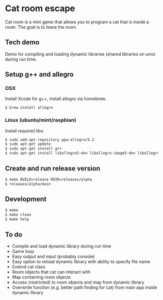 # Cat room escape

Cat room is a mini game that allows you to program a cat that is inside a room. The goal is to leave the room.

## Tech demo

Demo for compiling and loading dynamic libraries (shared libraries on unix) during run time.

## Setup g++ and allegro

### OSX

Install Xcode for g++, install allegro via homebrew.
```bash
$ brew install allegro
```

### Linux (ubuntu/mint/raspbian)

Install required libs:

```bash
$ sudo add-apt-repository ppa:allegro/5.2
$ sudo apt-get update
$ sudo apt-get install g++
$ sudo apt-get install liballegro5-dev liballegro-image5-dev liballegro-dialog5-dev liballegro-audio5-dev liballegro-acodec5-dev
```

## Create and run release version

```bash
$ make BUILD=release RDIR=releases/alpha
$ releases/alpha/main
```

## Development

```bash
$ make
$ make clean
$ make help
```

## To do

* Compile and load dynamic library during run time
* Game loop
* Easy output and input (probably console)
* Easy option to reload dynamic library with ability to specify file name
* Extend cat class
* Room objects that cat can interact with
* Map containing room objects
* Access (restricted) to room objects and map from dynamic library
* Overwrite function (e.g. better path finding for cat) from main app inside dynamic library

